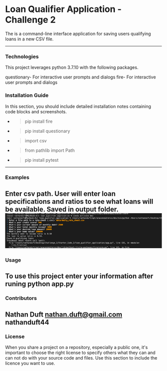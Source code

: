 # Loan Qualifier Application - Challenge 2

The is a command-line interface application for saving users qualifying loans in a new CSV file. 

---

### Technologies

This project leverages python 3.7.10 with the following packages.


questionary- For interactive user prompts and dialogs
fire- For interactive user prompts and dialogs

### Installation Guide

In this section, you should include detailed installation notes containing code blocks and screenshots.
* >pip install fire
* >pip install questionary
* >import csv
* >from pathlib import Path
* >pip install pytest

---

### Examples

Enter csv path. User will enter loan specifications and ratios to see what loans will be available. Saved in output folder.
![Image 1](Starter_Code_2/loan_qualifier_application/Images/image1.png)
---

### Usage

To use this project enter your information after runing python app.py
---

### Contributors

Nathan Duft
nathan.duft@gmail.com
nathanduft44
---

### License

When you share a project on a repository, especially a public one, it's important to choose the right license to specify others what they can and can not do with your source code and files. Use this section to include the licence you want to use.
